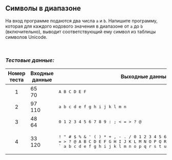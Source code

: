 ## Символы в диапазоне

На вход программе подаются два числа <code>a</code> и <code>b</code>. Напишите программу,
которая для каждого кодового значения в диапазоне от <code>a</code> до <code>b</code> (включительно),
выводит соответствующий ему символ из таблицы символов Unicode.

<br>

### *Тестовые данные:*

| Номер теста | Входные данные | Выходные данные                                                                                                                                                                            |
|:-----------:|----------------|--------------------------------------------------------------------------------------------------------------------------------------------------------------------------------------------|
|      1      | 65<br>70       | <pre>A B C D E F</pre>                                                                                                                                                                     |
|      2      | 97<br>110      | <pre>a b c d e f g h i j k l m n</pre>                                                                                                                                                     |
|      3      | 48<br>64       | <pre>0 1 2 3 4 5 6 7 8 9 : ; < = > ? @</pre>                                                                                                                                               |
|      4      | 33<br>120      | <pre>! " # $ % & ' ( ) * + , - . / 0 1 2 3 4 5 6 7 8 9 : ; < = > ? @ A B C D E F G H I J K L M N O P Q R S T U V W X Y Z [ \ ] ^ _ ` a b c d e f g h i j k l m n o p q r s t u v w x</pre> |